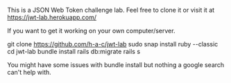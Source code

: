 This is a JSON Web Token challenge lab. Feel free to clone it or visit it at https://jwt-lab.herokuapp.com/

If you want to get it working on your own computer/server.

git clone https://github.com/h-a-c/jwt-lab
sudo snap install ruby --classic
cd jwt-lab
bundle install 
rails db:migrate
rails s

You might have some issues with bundle install but nothing a google search can't help with.
